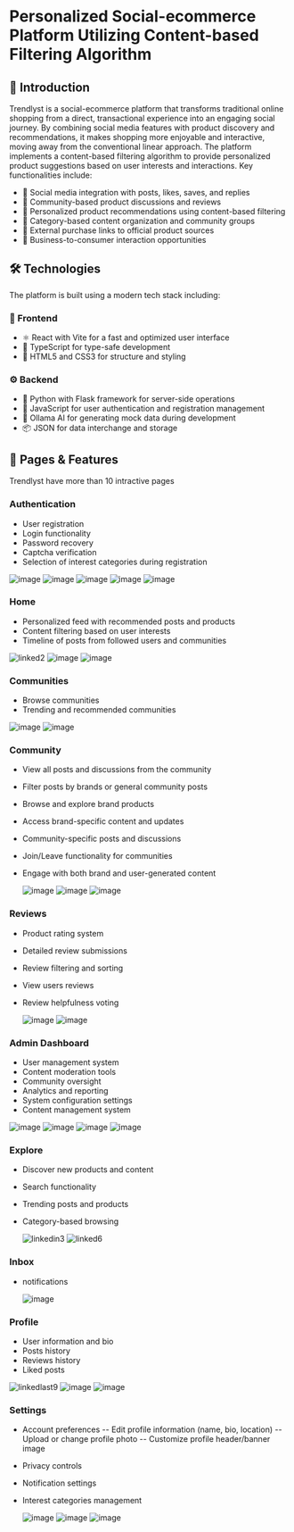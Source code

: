 # Personalized Social-ecommerce Platform Utilizing Content-based Filtering Algorithm

## 🌟 Introduction 
Trendlyst is a social-ecommerce platform that transforms traditional online shopping from a direct, transactional experience into an engaging social journey. By combining social media features with product discovery and recommendations, it makes shopping more enjoyable and interactive, moving away from the conventional linear approach. The platform implements a content-based filtering algorithm to provide personalized product suggestions based on user interests and interactions. Key functionalities include:
- 💫 Social media integration with posts, likes, saves, and replies
- 💭 Community-based product discussions and reviews
- 🎯 Personalized product recommendations using content-based filtering
- 📂 Category-based content organization and community groups
- 🔗 External purchase links to official product sources
- 🤝 Business-to-consumer interaction opportunities
  
## 🛠️ Technologies
The platform is built using a modern tech stack including:

### 🎨 Frontend
- ⚛️ React with Vite for a fast and optimized user interface
- 📘 TypeScript for type-safe development
- 🎨 HTML5 and CSS3 for structure and styling

### ⚙️ Backend
- 🐍 Python with Flask framework for server-side operations
- 🔐 JavaScript for user authentication and registration management
- 🤖 Ollama AI for generating mock data during development
- 📦 JSON for data interchange and storage

## 📱 Pages & Features
Trendlyst have more than 10 intractive pages

### Authentication
- User registration
- Login functionality
- Password recovery
- Captcha verification
- Selection of interest categories during registration
  
![image](https://github.com/user-attachments/assets/f792f027-3b74-40a1-9576-8580a7bf8316)
![image](https://github.com/user-attachments/assets/d0809d7c-c7f6-49eb-9090-5ca5ae236e62)
![image](https://github.com/user-attachments/assets/7fd43201-70c4-4822-bf30-5738cdbced12)
![image](https://github.com/user-attachments/assets/63183b74-6722-43f9-9e9b-d917ff4bcfbe)
![image](https://github.com/user-attachments/assets/47e2769d-459f-439e-9815-3e99111fdc1f)



### Home
- Personalized feed with recommended posts and products
- Content filtering based on user interests
- Timeline of posts from followed users and communities
  
![linked2](https://github.com/user-attachments/assets/d4c62572-b199-442c-8804-2310514c43fe)
![image](https://github.com/user-attachments/assets/cecd402c-342f-464a-bf36-39b4ac27e0a5)
![image](https://github.com/user-attachments/assets/76e00ee6-dfca-4cdb-9cbd-6d91aac77249)

### Communities 
- Browse communities 
- Trending and recommended communities
  
![image](https://github.com/user-attachments/assets/cbc0af5b-a857-4483-9caf-fe5d4b7759fd)
![image](https://github.com/user-attachments/assets/ab0981b6-bcc0-4c93-b286-ab08e79c8d37)


### Community
- View all posts and discussions from the community
- Filter posts by brands or general community posts
- Browse and explore brand products
- Access brand-specific content and updates
- Community-specific posts and discussions
- Join/Leave functionality for communities
- Engage with both brand and user-generated content
  
  ![image](https://github.com/user-attachments/assets/3de67672-c646-4533-a164-ee0172da665f)
  ![image](https://github.com/user-attachments/assets/d8bc1638-226b-4c99-a7d5-1bfe0a081e2c)
  ![image](https://github.com/user-attachments/assets/ef98b0c6-fd1b-432c-bd11-008c18255c14)

### Reviews
- Product rating system
- Detailed review submissions
- Review filtering and sorting
- View users reviews 
- Review helpfulness voting
  
  ![image](https://github.com/user-attachments/assets/51660ea4-4bea-4f9b-8641-eb88ae9b620c)
  ![image](https://github.com/user-attachments/assets/067ea483-ba90-4362-82fe-a07cdeb3d034)
  
### Admin Dashboard
- User management system
- Content moderation tools
- Community oversight
- Analytics and reporting
- System configuration settings
- Content management system
  
![image](https://github.com/user-attachments/assets/d63f13f1-b713-4189-9709-72ac49984bdd)
![image](https://github.com/user-attachments/assets/e9193172-ed92-47c9-a887-2710e1ebf806)
![image](https://github.com/user-attachments/assets/f892247e-912e-4e90-95c9-269a93d9cd6a)
![image](https://github.com/user-attachments/assets/524ea206-4d0a-4b67-93fd-e63486fd6c2c)


### Explore
- Discover new products and content
- Search functionality
- Trending posts and products
- Category-based browsing
  
  ![linkedin3](https://github.com/user-attachments/assets/99f4d934-2516-4a29-81fc-b8d01aa86734)
  ![linked6](https://github.com/user-attachments/assets/52d8beb2-b69b-4891-8521-902bc357569e)

### Inbox
- notifications
  
  ![image](https://github.com/user-attachments/assets/e7dbb476-6050-46df-a871-75564265fbc6)


### Profile
- User information and bio
- Posts history
- Reviews history
- Liked posts

![linkedlast9](https://github.com/user-attachments/assets/72bd5eb9-945f-4f2c-8ec5-2d113d88d37a)
![image](https://github.com/user-attachments/assets/b872fba6-57a0-4520-9cb0-2929c6aad8ca)
![image](https://github.com/user-attachments/assets/a8855f5a-2e8f-4588-bc46-dde2893ccd7d)

### Settings
- Account preferences
 -- Edit profile information (name, bio, location)
 -- Upload or change profile photo
 -- Customize profile header/banner image
- Privacy controls
- Notification settings
- Interest categories management
  
  ![image](https://github.com/user-attachments/assets/fae5275f-a1a7-4acf-a1d3-87a0dd4f72e6)
  ![image](https://github.com/user-attachments/assets/1a58d4f4-c553-425a-a13e-a293e057f772)
  ![image](https://github.com/user-attachments/assets/d1b68557-f10f-4949-a887-42d5df3139e0)


